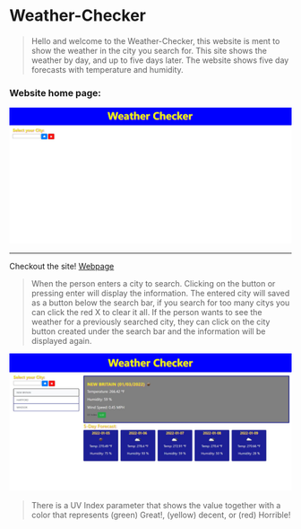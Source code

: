# Weather-Checker

#### 
>Hello and welcome to the Weather-Checker, this website is ment to show the weather in the city you search for. This site shows the weather by day, and up to five days later.
The website shows five day forecasts with temperature and humidity.

### Website home page:

 ![Homepage](/assets/images/Intro.jpg)

 
 _____________________________________________________________________
 Checkout the site! [Webpage](https://danprogramsit.github.io/Weather-Checker/)



>When the person enters a city to search. Clicking on the button or pressing enter will display the information.
The entered city will saved as a button below the search bar, if you search for too many citys you can click the red X to clear it all.
If the person wants to see the weather for a previously searched city, they can click on the city button created under the search bar and the information will be displayed again.

![](/assets/images/1.jpg)


>There is a UV Index parameter that shows the value together with a color that represents (green) Great!, (yellow) decent, or (red) Horrible!
